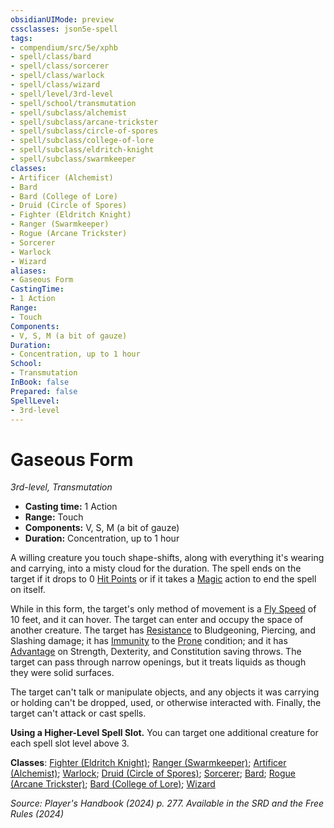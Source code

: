```yaml
---
obsidianUIMode: preview
cssclasses: json5e-spell
tags:
- compendium/src/5e/xphb
- spell/class/bard
- spell/class/sorcerer
- spell/class/warlock
- spell/class/wizard
- spell/level/3rd-level
- spell/school/transmutation
- spell/subclass/alchemist
- spell/subclass/arcane-trickster
- spell/subclass/circle-of-spores
- spell/subclass/college-of-lore
- spell/subclass/eldritch-knight
- spell/subclass/swarmkeeper
classes:
- Artificer (Alchemist)
- Bard
- Bard (College of Lore)
- Druid (Circle of Spores)
- Fighter (Eldritch Knight)
- Ranger (Swarmkeeper)
- Rogue (Arcane Trickster)
- Sorcerer
- Warlock
- Wizard
aliases:
- Gaseous Form
CastingTime: 
- 1 Action
Range:
- Touch
Components:
- V, S, M (a bit of gauze)
Duration:
- Concentration, up to 1 hour
School:
- Transmutation
InBook: false
Prepared: false
SpellLevel:
- 3rd-level
---
```

# Gaseous Form
*3rd-level, Transmutation*  


- **Casting time:** 1 Action
- **Range:** Touch
- **Components:** V, S, M (a bit of gauze)
- **Duration:** Concentration, up to 1 hour

A willing creature you touch shape-shifts, along with everything it's wearing and carrying, into a misty cloud for the duration. The spell ends on the target if it drops to 0 [Hit Points](/3-Mechanics/CLI/variant-rules/hit-points-xphb.md) or if it takes a [Magic](actions.md#Magic) action to end the spell on itself.

While in this form, the target's only method of movement is a [Fly Speed](/3-Mechanics/CLI/variant-rules/fly-speed-xphb.md) of 10 feet, and it can hover. The target can enter and occupy the space of another creature. The target has [Resistance](/3-Mechanics/CLI/variant-rules/resistance-xphb.md) to Bludgeoning, Piercing, and Slashing damage; it has [Immunity](/3-Mechanics/CLI/variant-rules/immunity-xphb.md) to the [Prone](conditions.md#Prone) condition; and it has [Advantage](/3-Mechanics/CLI/variant-rules/advantage-xphb.md) on Strength, Dexterity, and Constitution saving throws. The target can pass through narrow openings, but it treats liquids as though they were solid surfaces.

The target can't talk or manipulate objects, and any objects it was carrying or holding can't be dropped, used, or otherwise interacted with. Finally, the target can't attack or cast spells.

**Using a Higher-Level Spell Slot.** You can target one additional creature for each spell slot level above 3.

**Classes**: [Fighter (Eldritch Knight)](/3-Mechanics/CLI/lists/list-spells-classes-eldritch-knight-xphb.md "subclass=XPHB;class=XPHB"); [Ranger (Swarmkeeper)](/3-Mechanics/CLI/lists/list-spells-classes-swarmkeeper-tce.md "subclass=TCE;class=XPHB"); [Artificer (Alchemist)](/3-Mechanics/CLI/lists/list-spells-classes-alchemist-tce.md "subclass=TCE;class=TCE"); [Warlock](/3-Mechanics/CLI/lists/list-spells-classes-warlock.md); [Druid (Circle of Spores)](/3-Mechanics/CLI/lists/list-spells-classes-circle-of-spores-tce.md "subclass=TCE;class=XPHB"); [Sorcerer](/3-Mechanics/CLI/lists/list-spells-classes-sorcerer.md); [Bard](/3-Mechanics/CLI/lists/list-spells-classes-bard.md); [Rogue (Arcane Trickster)](/3-Mechanics/CLI/lists/list-spells-classes-arcane-trickster-xphb.md "subclass=XPHB;class=XPHB"); [Bard (College of Lore)](/3-Mechanics/CLI/lists/list-spells-classes-college-of-lore-xphb.md "subclass=XPHB;class=XPHB"); [Wizard](/3-Mechanics/CLI/lists/list-spells-classes-wizard.md)

*Source: Player's Handbook (2024) p. 277. Available in the <span title='Systems Reference Document (5.2)'>SRD</span> and the Free Rules (2024)*